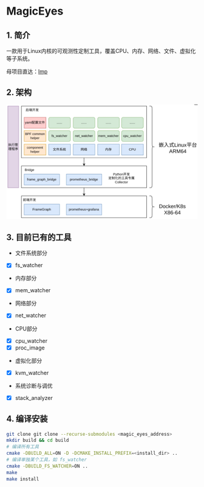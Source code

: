 # MagicEyes
## 1. 简介
一款用于Linux内核的可观测性定制工具，覆盖CPU、内存、网络、文件、虚拟化等子系统。

母项目直达：[lmp](https://github.com/linuxkerneltravel/lmp)
## 2. 架构
![basic_arch](./docs/introduction/images_dir/basic_arch.png)
## 3. 目前已有的工具
- 文件系统部分
- [x] fs_watcher
- 内存部分
- [x] mem_watcher
- 网络部分
- [x] net_watcher
- CPU部分
- [x] cpu_watcher
- [x] proc_image
- 虚拟化部分
- [x] kvm_watcher
- 系统诊断与调优
- [x] stack_analyzer

## 4. 编译安装
```bash
git clone git clone --recurse-submodules <magic_eyes_address>
mkdir build && cd build
# 编译所有工具
cmake -DBUILD_ALL=ON -D -DCMAKE_INSTALL_PREFIX=<install_dir> ..
# 编译单独某个工具，如 fs_watcher
cmake -DBUILD_FS_WATCHER=ON ..
make
make install
```
